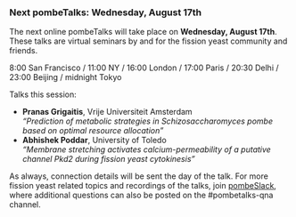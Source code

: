 ### Next pombeTalks: Wednesday, August 17th
<!-- newsfeed_thumbnail: PombeTalks32px.png -->

The next online pombeTalks will take place on **Wednesday, August 17th**.
These talks are virtual seminars by and for the fission yeast
community and friends.

8:00 San Francisco / 11:00 NY / 16:00 London / 17:00 Paris / 20:30 Delhi / 23:00 Beijing / midnight Tokyo

Talks this session:

 - **Pranas Grigaitis**, Vrije Universiteit Amsterdam \
   *“Prediction of metabolic strategies in Schizosaccharomyces
   pombe based on optimal resource allocation”*
 - **Abhishek Poddar**, University of Toledo \
   *“Membrane stretching activates calcium-permeability of
   a putative channel Pkd2 during fission yeast cytokinesis”*

As always, connection details will be sent the day of the talk. For
more fission yeast related topics and recordings of the talks, join
[pombeSlack](http://spombe.slack.com), where additional questions can
also be posted on the #pombetalks-qna channel.
